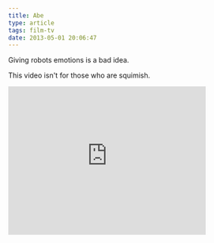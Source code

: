 ```yaml
---
title: Abe
type: article
tags: film-tv
date: 2013-05-01 20:06:47
---
```

<p> Giving robots emotions is a bad idea.</p><p> This video isn&#39;t for those who are squimish.</p><p><iframe allowfullscreen="" frameborder="0" height="300" mozallowfullscreen="" src="http://player.vimeo.com/video/64114843" webkitallowfullscreen="" width="400"></iframe></p>
